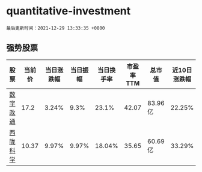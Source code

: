 # quantitative-investment

`最后更新时间：2021-12-29 13:33:35 +0800`

## 强势股票

|股票|当前价|当日涨跌幅|当日振幅|当日换手率|市盈率TTM|总市值|近10日涨跌幅|
|----|----|----|----|----|----|----|----|
|[数字政通](https://xueqiu.com/S/SZ300075)|17.2|3.24%|9.3%|23.1%|42.07|83.96亿|22.25%|
|[西陇科学](https://xueqiu.com/S/SZ002584)|10.37|9.97%|9.97%|18.04%|35.65|60.69亿|33.29%|
